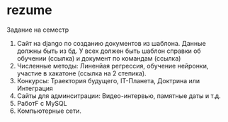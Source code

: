 # rezume
Задание на семестр

1. Сайт на django по созданию документов из шаблона. Данные должны быть из бд. У всех должен быть шаблон справки об обучении (ссылка) и документ по командам (ссылка)
2. Численные методы: Линенйая регрессия, обучение нейронки, участие в хакатоне (ссылка на 2 степика).
3. Конкурсы: Траектория будущего, IT-Планета, Доктрина или Интеграция
4. Сайты для админситрации: Видео-интервью, памятные даты и т.д.
5. РаботF с MySQL
6. Компьютерные сети.
